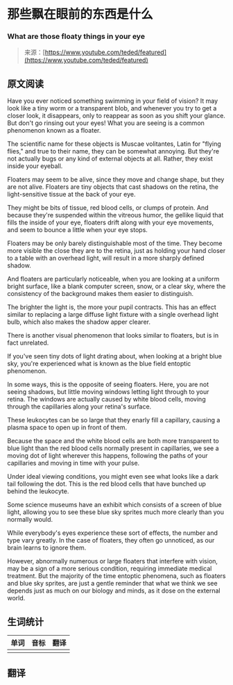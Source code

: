 # 那些飘在眼前的东西是什么

### What are those floaty things in your eye

>来源：[https://www.youtube.com/teded/featured](https://www.youtube.com/teded/featured)

## 原文阅读

Have you ever noticed something swimming in your field of vision? It may look like a tiny worm or a transparent blob, and whenever you try to get a closer look, it disappears, only to reappear as soon as you shift your glance. But don't go rinsing out your eyes! What you are seeing is a common phenomenon known as a floater.

The scientific name for these objects is Muscae volitantes, Latin for "flying flies," and true to their name, they can be somewhat annoying. But they're not actually bugs or any kind of external objects at all. Rather, they exist inside your eyeball.

Floaters may seem to be alive, since they move and change shape, but they are not alive. Floaters are tiny objects that cast shadows on the retina, the light-sensitive tissue at the back of your eye.

They might be bits of tissue, red blood cells, or clumps of protein. And because they're suspended within the vitreous humor, the gellike liquid that fills the inside of your eye, floaters drift along with your eye movements, and seem to bounce a little when your eye stops.

Floaters may be only barely distinguishable most of the time. They become more visible the close they are to the retina, just as holding your hand closer to a table with an overhead light, will result in a more sharply defined shadow.

And floaters are particularly noticeable, when you are looking at a uniform bright surface, like a blank computer screen, snow, or a clear sky, where the consistency of the background makes them easier to distinguish.

The brighter the light is, the more your pupil contracts. This has an effect similar to replacing a large diffuse light fixture with a single overhead light bulb, which also makes the shadow apper clearer.

There is another visual phenomenon that looks similar to floaters, but is in fact unrelated.

If you've seen tiny dots of light drating about, when looking at a bright blue sky, you're experienced what is known as the blue field entoptic phenomenon.

In some ways, this is the opposite of seeing floaters. Here, you are not seeing shadows, but little moving windows letting light through to your retina. The windows are actually caused by white blood cells, moving through the capillaries along your retina's surface.

These leukocytes can be so large that they enarly fill a capillary, causing a plasma space to open up in front of them.

Because the space and the white blood cells are both more transparent to blue light than the red blood cells normally present in capillaries, we see a moving dot of light wherever this happens, following the paths of your capillaries and moving in time with your pulse.

Under ideal viewing conditions, you might even see what looks like a dark tail following the dot. This is the red blood cells that have bunched up behind the leukocyte.

Some science museums have an exhibit which consists of a screen of blue light, allowing you to see these blue sky sprites much more clearly than you normally would.

While everybody's eyes experience these sort of effects, the number and type vary greatly. In the case of floaters, they often go unnoticed, as our brain learns to ignore them.

However, abnormally numerous or large floaters that interfere with vision, may be a sign of a more serious condition, requiring immediate medical treatment. But the majority of the time entoptic phenomena, such as floaters and blue sky sprites, are just a gentle reminder that what we think we see depends just as much on our biology and minds, as it dose on the external world.

## 生词统计
| 单词 | 音标 | 翻译 |
|-|-|-|
|  |  |  |

## 翻译

<src-rtyAudio :src="'https://rtyxmd.gitee.io/rtyresources2020/August/What are those floaty things in your eye.mp3'"></src-rtyAudio>
